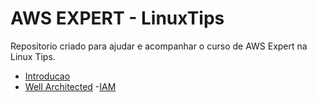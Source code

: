 # AWS EXPERT - LinuxTips

Repositorio criado para ajudar e acompanhar o curso de AWS Expert na Linux Tips.

- [Introducao](https://github.com/willianmenezes/aws-expert/blob/main/01-INTRODUCAO.md)
- [Well Architected](https://github.com/willianmenezes/aws-expert/blob/main/02%20-%20Well-architected.md)
-[IAM](https://github.com/willianmenezes/aws-expert/blob/main/03%20-%20IAM.md)
